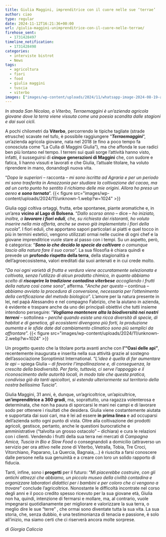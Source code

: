 ```yaml
---
title: Giulia Maggini, imprenditrice con il cuore nelle sue ‘terrae’
author: ciao
type: regular
date: 2024-11-12T16:21:36+00:00
url: /giulia-maggini-unimprenditrice-con-il-cuore-nelle-terrae/
firehose_sent:
  - 1731428497
timeline_notification:
  - 1731428498
categories:
  - interviste bistrot
  - News
tags:
  - agricoltura
  - fiori
  - food
  - giulia maggini
  - tuscia
  - viterbo
images: ["images/wp-content/uploads/2024/11/whatsapp-image-2024-08-19-at-15.40.01.webp"]
---
```

_In strada San Nicolao, a Viterbo, Terraemaggini è un’azienda agricola giovane dove la terra viene vissuta come una poesia scandita dalle stagioni e dai suoi cicli._

A pochi chilometri da **Viterbo**, percorrendo le tipiche tagliate (strade etrusche) scavate nel tufo, è possibile raggiungere &#8220;**_Terraemaggini_**&#8220;, un’azienda agricola giovane, nata nel 2018 (e fino a poco tempo fa conosciuta come &#8220;La Culla di Maggini Giulia&#8221;), ma che affonda le sue radici ben più lontano nel tempo. I terreni sui quali sorge l’attività hanno visto, infatti, il susseguirsi di **cinque generazioni di Maggini** che, con sudore e fatica, li hanno vissuti e lavorati e che Giulia, l’attuale titolare, ha voluto riprendere in mano, donandogli nuova vita.

“_Dopo le superiori_ – racconta – _mi sono iscritta ad Agraria e per un periodo mi sono trasferita in Amazzonia per studiare la coltivazione del cacao, ma ad un certo punto ho sentito il richiamo delle mie origini. Allora ho preso un aereo **e sono tornata**_”.
{{< figure src="images/wp-content/uploads/2024/11/unknown-1.webp?w=1024" >}}
 

Giulia oggi coltiva ortaggi, frutta, erbe spontanee, piante aromatiche e, in un’area **vicino al Lago di Bolsena**. “_Dallo scorso anno_ – dice – _ho iniziato, inoltre, a **lavorare i fiori eduli**, che, su richiesta dei ristoranti, ho voluto inserire nella mia offerta, anche se avevo già implementato i fiori della rucola_”. I fiori eduli, che apportano sapori particolari ai piatti e quel tocco in più in termini estetici, vengono utilizzati ormai nelle cucine di ogni chef e la giovane imprenditrice vuole stare al passo con i tempi. Su un aspetto, però, è categorica: “_**Sono io che decido la specie da coltivare** o comunque lascio alla natura fare il suo corso_”. La sua filosofia è chiara quindi e prevede un **profondo rispetto della terra**, della stagionalità e dell’agroecosistema, valori ereditati dai suoi antenati e in cui crede molto.

“_Da noi ogni varietà di frutta e verdura viene accuratamente selezionata e coltivata, senza l’utilizzo di alcun prodotto chimico, in quanto abbiamo scelto di **riscoprire la tradizione contadina viterbese** accogliendo i frutti della natura così come sono_”, afferma. “_Anche per questo_ – continua – _abbiamo avviato la procedura di conversione, necessaria per l’ottenimento della certificazione del metodo biologico_”. L’amore per la natura presente in lei, nel papà Alessandro e nel compagno Fabrizio, che la aiutano in azienda, è evidente e traspare anche da uno dei principali obiettivi che tutti insieme intendono perseguire: “_**Vogliamo mantenere alta la biodiversità nei nostri terreni**_ – sottolinea – _perché quando esiste una ricca diversità di specie, di habitat e di genetica, gli ecosistemi divengono più forti, la produzione aumenta e le sfide date dal cambiamento climatico sono più semplici da affrontare_”.
{{< figure src="images/wp-content/uploads/2024/11/unknown-2.webp?w=1024" >}}
 

Un progetto questo che la titolare porta avanti anche con **l’“Oasi delle api”**, recentemente inaugurata e inserita nella sua attività grazie al sostegno dell’associazione Soroptimist International. “_L’idea è quella di far aumentare le api_ – spiega Giulia – _di favorire l’impollinazione e, di conseguenza, la crescita della biodiversità. Per farlo, tuttavia, ci serve l’appoggio e il riconoscimento delle autorità locali, in modo tale che questa pratica, condivisa già da tanti apicoltori, si estenda ulteriormente sul territorio della nostra bellissima Tuscia_”.

Giulia Maggini, 31 anni, è, dunque, un’agricoltrice, un’apicultrice, **un’imprenditrice a 360 gradi**, ma, soprattutto, una ragazza volenterosa e determinata, che non ha paura di sporcarsi le mani nei campi e di lavorare sodo per ottenere i risultati che desidera. Giulia viene costantemente aiutata e supportata dai suoi cari, ma è lei ad essere **in prima linea** e ad occuparsi dell’azienda sotto ogni punto di vista. Oltre alla coltivazione dei prodotti agricoli, gestisce, pertanto, anche le questioni burocratiche e amministrative (“talvolta un grosso ostacolo” – dichiara) e cura le relazioni con i clienti. Vendendo i frutti della sua terra nei mercati di _Campagna Amica, Tuscia in Bio e Slow Food_ o consegnandoli a domicilio (attraverso un servizio per ora attivo nelle zone di Viterbo, Vetralla, Tobia, Tre Croci, Vitorchiano, Paparano, La Quercia, Bagnaia,…) è riuscita a farsi conoscere dalle persone nella sua genuinità e a creare con loro un solido rapporto di fiducia.

Tanti, infine, sono i **progetti** per il futuro: “_Mi piacerebbe costruire, con gli antichi attrezzi che abbiamo, un piccolo museo della civiltà contadina e organizzare laboratori didattici per i bambini e per coloro che ci vengono a trovare_” conclude l’agricoltrice. Nonostante le difficoltà incontrate nel corso degli anni e il poco credito spesso ricevuto per la sua giovane età, Giulia non ha, quindi, intenzione di fermarsi e mollare, ma, al contrario, vuole impegnarsi quotidianamente per migliorare e valorizzare la sua terra, o meglio dire le sue “terre” , che ormai sono diventate tutta la sua vita. La sua storia, che, senza dubbio, è una testimonianza di tenacia e passione, è solo all’inizio, ma siamo certi che ci riserverà ancora molte sorprese.

_di Giorgia Caliccia_
